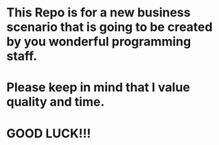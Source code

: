 # This Repo is for a new business scenario that is going to be created by you wonderful programming staff. 
# Please keep in mind that I value quality and time.
# GOOD LUCK!!!
